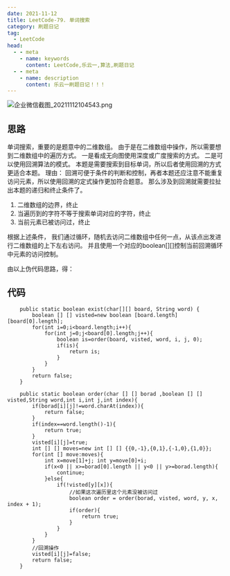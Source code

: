 ```yaml
---
date: 2021-11-12
title: LeetCode-79. 单词搜索
category: 刷题日记
tag:
  - LeetCode
head:
  - - meta
    - name: keywords
      content: LeetCode,乐云一,算法,刷题日记
  - - meta
    - name: description
      content: 乐云一刷题日记！！！
---
```

![企业微信截图_20211112104543.png](https://leyunone-img.oss-cn-hangzhou.aliyuncs.com/image/2021-11-12/企业微信截图_20211112104543.png)
## 思路
单词搜索，重要的是题意中的二维数组。
由于是在二维数组中操作，所以需要想到二维数组中的遍历方式。
一是看成无向图使用深度或广度搜索的方式。
二是可以使用回溯算法的模式。
本题是需要搜索到目标单词，所以后者使用回溯的方式更适合本题。
理由：
回溯可便于条件的判断和控制，再者本题还应注意不能重复访问元素，所以使用回溯的定式操作更加符合题意。
那么涉及到回溯就需要拉扯出本题的递归和终止条件了。
1. 二维数组的边界，终止
2. 当遍历到的字符不等于搜索单词对应的字符，终止
3. 当前元素已被访问过，终止

根据上述条件，
我们通过循环，随机去访问二维数组中任何一点，从该点出发进行二维数组的上下左右访问。
并且使用一个对应的boolean[][]控制当前回溯循环中元素的访问控制。

由以上伪代码思路，得：
## 代码
```
    public static boolean exist(char[][] board, String word) {
        boolean [] [] visted=new boolean [board.length][board[0].length];
        for(int i=0;i<board.length;i++){
            for(int j=0;j<board[0].length;j++){
                boolean is=order(board, visted, word, i, j, 0);
                if(is){
                    return is;
                }
            }
        }
        return false;
    }

    public static boolean order(char [] [] borad ,boolean [] [] visted,String word,int i,int j,int index){
        if(borad[i][j]!=word.charAt(index)){
            return false;
        }
        if(index==word.length()-1){
            return true;
        }
        visted[i][j]=true;
        int [] [] moves=new int [] [] {{0,-1},{0,1},{-1,0},{1,0}};
        for(int [] move:moves){
            int x=move[1]+j; int y=move[0]+i;
            if(x<0 || x>=borad[0].length || y<0 || y>=borad.length){
                continue;
            }else{
                if(!visted[y][x]){
                    //如果这次遍历里这个元素没被访问过
                    boolean order = order(borad, visted, word, y, x, index + 1);
                    if(order){
                        return true;
                    }
                }
            }
        }
        //回溯操作
        visted[i][j]=false;
        return false;
    }
```
